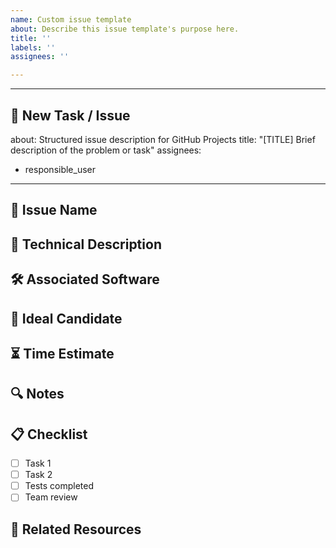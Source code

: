 ```yaml
---
name: Custom issue template
about: Describe this issue template's purpose here.
title: ''
labels: ''
assignees: ''

---
```


---
## 🚀 New Task / Issue
about: Structured issue description for GitHub Projects
title: "[TITLE] Brief description of the problem or task"
assignees: 
  - responsible_user
---

## 📌 Issue Name
<!-- Brief title describing the problem or task -->

## 📖 Technical Description
<!-- Detailed explanation of the problem, expected implementation, or technical context -->

## 🛠 Associated Software
<!-- Indicate if the issue is related to a specific module, framework, or tool -->

## 🎯 Ideal Candidate
<!-- Profile of the developer or team best suited to handle this issue -->

## ⏳ Time Estimate
<!-- Estimated time in hours/days/weeks to complete the task -->

## 🔍 Notes
<!-- Additional comments, blockers, dependencies, risks, or important notes -->

## 📋 Checklist
- [ ] Task 1
- [ ] Task 2
- [ ] Tests completed
- [ ] Team review

## 📎 Related Resources
<!-- Links
